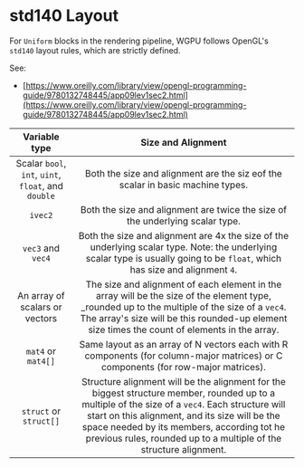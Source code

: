 # std140 Layout

For `Uniform` blocks in the rendering pipeline, WGPU follows OpenGL's `std140` layout rules, which are strictly defined.

See:
* [https://www.oreilly.com/library/view/opengl-programming-guide/9780132748445/app09lev1sec2.html](https://www.oreilly.com/library/view/opengl-programming-guide/9780132748445/app09lev1sec2.html)

| Variable type | Size and Alignment |
|:---:|:---:|
| Scalar `bool`, `int`, `uint`, `float`, and `double` | Both the size and alignment are the siz eof the scalar in basic machine types. |
| `ivec2` | Both the size and alignment are twice the size of the underlying scalar type. |
| `vec3` and `vec4` | Both the size and alignment are 4x the size of the underlying scalar type. Note: the underlying scalar type is usually going to be `float`, which has size and alignment `4`.
| An array of scalars or vectors | The size and alignment of each element in the array will be the size of the element type, _rounded up to the multiple of the size of a `vec4`.  The array's size will be this rounded-up element size times the count of elements in the array. |
| `mat4` or `mat4[]` | Same layout as an array of N vectors each with R components (for column-major matrices) or C components (for row-major matrices).
| `struct` or `struct[]` | Structure alignment will be the alignment for the biggest structure member, rounded up to a multiple of the size of a `vec4`.  Each structure will start on this alignment, and its size will be the space needed by its members, according tot he previous rules, rounded up to a multiple of the structure alignment. |
